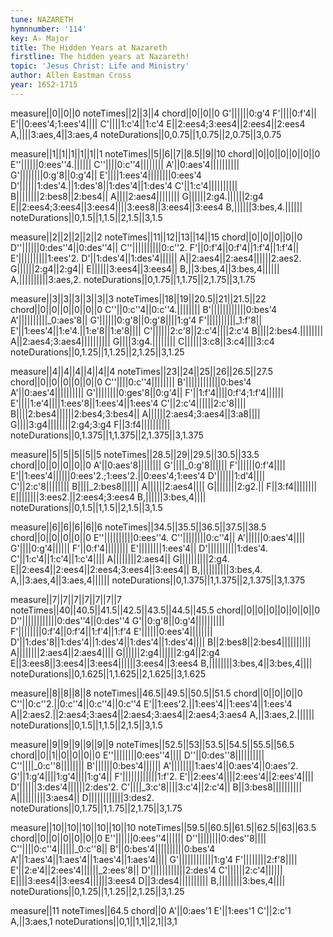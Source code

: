 ```yaml
---
tune: NAZARETH
hymnnumber: '114'
key: A♭ Major
title: The Hidden Years at Nazareth
firstline: The hidden years at Nazareth!
topic: 'Jesus Christ: Life and Ministry'
author: Allen Eastman Cross
year: 1652-1715
---
```

measure||0||0||0
noteTimes||2||3||4
chord||0||0||0
G'||||||0:g'4
F'||||0:f'4||
E'||0:ees'4;1:ees'4||||
C'||||1:c'4||1:c'4
E||2:ees4;3:ees4||2:ees4||2:ees4
A,||||3:aes,4||3:aes,4
noteDurations||0,0.75||1,0.75||2,0.75||3,0.75

measure||1||1||1||1||1||1
noteTimes||5||6||7||8.5||9||10
chord||0||0||0||0||0||0
E''||||||0:ees''4.||||||
C''||||0:c''4||||||||
A'||0:aes'4||||||||||
G'||||||||0:g'8||0:g'4||
E'||||1:ees'4||||||||0:ees'4
D'||||||1:des'4.||1:des'8||1:des'4||1:des'4
C'||1:c'4||||||||||
B||||||||2:bes8||2:bes4||
A||||2:aes4||||||||
G||||||2:g4.||||||2:g4
E||2:ees4;3:ees4||3:ees4||||3:ees8||3:ees4||3:ees4
B,||||||3:bes,4.||||||
noteDurations||0,1.5||1,1.5||2,1.5||3,1.5

measure||2||2||2||2||2
noteTimes||11||12||13||14||15
chord||0||0||0||0||0
D''||||||0:des''4||0:des''4||
C''||||||||||0:c''2.
F'||0:f'4||0:f'4||1:f'4||1:f'4||
E'||||||||||1:ees'2.
D'||1:des'4||1:des'4||||||
A||2:aes4||2:aes4||||||2:aes2.
G||||||2:g4||2:g4||
E||||||3:ees4||3:ees4||
B,||3:bes,4||3:bes,4||||||
A,||||||||||3:aes,2.
noteDurations||0,1.75||1,1.75||2,1.75||3,1.75

measure||3||3||3||3||3||3
noteTimes||18||19||20.5||21||21.5||22
chord||0||0||0||0||0||0
C''||0:c''4||0:c''4.||||||||
B'||||||||||||0:bes'4
A'||||||||||_0:aes'8||
G'||||||0:g'8||0:g'8||||1:g'4
F'||||||||||_1:f'8||
E'||1:ees'4||1:e'4.||1:e'8||1:e'8||||
C'||||||2:c'8||2:c'4||||2:c'4
B||||2:bes4.||||||||
A||2:aes4;3:aes4||||||||||
G||||3:g4.||||||||
C||||||3:c8||3:c4||||3:c4
noteDurations||0,1.25||1,1.25||2,1.25||3,1.25

measure||4||4||4||4||4||4
noteTimes||23||24||25||26||26.5||27.5
chord||0||0||0||0||0||0
C''||||0:c''4||||||||
B'||||||||||||0:bes'4
A'||0:aes'4||||||||||
G'||||||||0:ges'8||0:g'4||
F'||1:f'4||||0:f'4;1:f'4||||||
E'||||1:e'4||||1:ees'8||1:ees'4||1:ees'4
C'||2:c'4||||||2:c'8||||
B||||2:bes4||||||2:bes4;3:bes4||
A||||||2:aes4;3:aes4||3:a8||||
G||||3:g4||||||||2:g4;3:g4
F||3:f4||||||||||
noteDurations||0,1.375||1,1.375||2,1.375||3,1.375

measure||5||5||5||5||5
noteTimes||28.5||29||29.5||30.5||33.5
chord||0||0||0||0||0
A'||0:aes'8||||||||
G'||||_0:g'8||||||
F'||||||0:f'4||||
E'||1:ees'4||||||0:ees'2.;1:ees'2.||0:ees'4;1:ees'4
D'||||||1:d'4||||
C'||2:c'8||||||||
B||||_2:bes8||||||
A||||||2:aes4||||
G||||||||2:g2.||
F||3:f4||||||||
E||||||||3:ees2.||2:ees4;3:ees4
B,||||||3:bes,4||||
noteDurations||0,1.5||1,1.5||2,1.5||3,1.5

measure||6||6||6||6||6
noteTimes||34.5||35.5||36.5||37.5||38.5
chord||0||0||0||0||0
E''||||||||||0:ees''4.
C''||||||||0:c''4||
A'||||||0:aes'4||||
G'||||0:g'4||||||
F'||0:f'4||||||||
E'||||||||1:ees'4||
D'||||||||||1:des'4.
C'||1:c'4||1:c'4||1:c'4||||
A||||||||2:aes4||
G||||||||||2:g4.
E||2:ees4||2:ees4||2:ees4;3:ees4||3:ees4||
B,||||||||||3:bes,4.
A,||3:aes,4||3:aes,4||||||
noteDurations||0,1.375||1,1.375||2,1.375||3,1.375

measure||7||7||7||7||7||7||7
noteTimes||40||40.5||41.5||42.5||43.5||44.5||45.5
chord||0||0||0||0||0||0||0
D''||||||||||||0:des''4||0:des''4
G'||0:g'8||0:g'4||||||||||
F'||||||||0:f'4||0:f'4||1:f'4||1:f'4
E'||||||0:ees'4||||||||
D'||1:des'8||1:des'4||1:des'4||1:des'4||1:des'4||||
B||2:bes8||2:bes4||||||||||
A||||||||2:aes4||2:aes4||||
G||||||2:g4||||||2:g4||2:g4
E||3:ees8||3:ees4||3:ees4||||||3:ees4||3:ees4
B,||||||||3:bes,4||3:bes,4||||
noteDurations||0,1.625||1,1.625||2,1.625||3,1.625

measure||8||8||8||8
noteTimes||46.5||49.5||50.5||51.5
chord||0||0||0||0
C''||0:c''2.||0:c''4||0:c''4||0:c''4
E'||1:ees'2.||1:ees'4||1:ees'4||1:ees'4
A||2:aes2.||2:aes4;3:aes4||2:aes4;3:aes4||2:aes4;3:aes4
A,||3:aes,2.||||||
noteDurations||0,1.5||1,1.5||2,1.5||3,1.5

measure||9||9||9||9||9||9
noteTimes||52.5||53||53.5||54.5||55.5||56.5
chord||0||1||0||0||0||0
E''||||||||0:ees''4||||
D''||0:des''8||||||||||
C''||||_0:c''8||||||||
B'||||||0:bes'4||||||
A'||||||||1:aes'4||0:aes'4||0:aes'2.
G'||1:g'4||||1:g'4||||1:g'4||
F'||||||||||||1:f'2.
E'||2:ees'4||||2:ees'4||2:ees'4||||
D'||||||3:des'4||||||2:des'2.
C'||||_3:c'8||||3:c'4||2:c'4||
B||3:bes8||||||||||
A||||||||||3:aes4||
D||||||||||||3:des2.
noteDurations||0,1.75||1,1.75||2,1.75||3,1.75

measure||10||10||10||10||10||10
noteTimes||59.5||60.5||61.5||62.5||63||63.5
chord||0||0||0||0||0||0
E''||||||0:ees''4||||||
D''||||||||0:des''8||||
C''||||0:c''4||||||_0:c''8||
B'||0:bes'4||||||||||0:bes'4
A'||1:aes'4||1:aes'4||1:aes'4||1:aes'4||||
G'||||||||||||1:g'4
F'||||||||2:f'8||||
E'||2:e'4||2:ees'4||||||_2:ees'8||
D'||||||||||||2:des'4
C'||||||2:c'4||||||
E||||3:ees4||3:ees4||||||3:ees4
D||3:des4||||||||||
B,||||||||3:bes,4||||
noteDurations||0,1.25||1,1.25||2,1.25||3,1.25

measure||11
noteTimes||64.5
chord||0
A'||0:aes'1
E'||1:ees'1
C'||2:c'1
A,||3:aes,1
noteDurations||0,1||1,1||2,1||3,1

